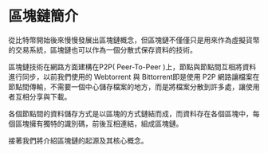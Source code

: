# 區塊鏈簡介

從比特幣開始後來慢慢發展出區塊鏈概念，但區塊鏈不僅僅只是用來作為虛擬貨幣的交易系統，區塊鏈也可以作為一個分散式保存資料的技術。

區塊鏈技術在網路方面建構在P2P\( Peer-To-Peer \)上，節點與節點間互相將資料進行同步，以前我們使用的 Webtorrent 與 Bittorrent即是使用 P2P 網路讓檔案在節點間傳輸，不需要一個中心儲存檔案的地方，而是將檔案分散到許多處，讓使用者互相分享與下載。

各個節點間的資料儲存方式是以區塊的方式鏈結而成，而資料存在各個區塊中，每個區塊擁有獨特的識別碼，前後互相連結，組成區塊鏈。

接著我們將介紹區塊鏈的起源及其核心概念。


